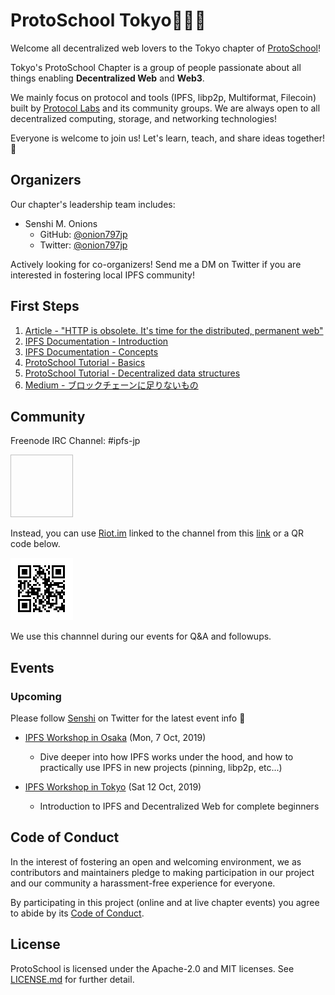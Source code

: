 # ProtoSchool Tokyo🗼🇯🇵

Welcome all decentralized web lovers to the Tokyo chapter of [ProtoSchool](https://proto.school)!

Tokyo's ProtoSchool Chapter is a group of people passionate about all things enabling **Decentralized Web** and **Web3**.

We mainly focus on protocol and tools (IPFS, libp2p, Multiformat, Filecoin) built by [Protocol Labs](https://protocol.ai) and its community groups. We are always open to all decentralized computing, storage, and networking technologies!

Everyone is welcome to join us! Let's learn, teach, and share ideas together! 🙌

## Organizers

Our chapter's leadership team includes:

* Senshi M. Onions
  * GitHub: [@onion797jp](https://github.com/onion797jp)
  * Twitter: [@onion797jp](https://twitter.com/onion797jp)

Actively looking for co-organizers! Send me a DM on Twitter if you are interested in fostering local IPFS community!

## First Steps

1. [Article - "HTTP is obsolete. It's time for the distributed, permanent web"](https://ipfs.io/ipfs/QmNhFJjGcMPqpuYfxL62VVB9528NXqDNMFXiqN5bgFYiZ1/its-time-for-the-permanent-web.html)
2. [IPFS Documentation - Introduction](https://docs.ipfs.io/introduction/)
3. [IPFS Documentation - Concepts](https://docs.ipfs.io/concepts/)
4. [ProtoSchool Tutorial - Basics](https://proto.school/#/basics)
5. [ProtoSchool Tutorial - Decentralized data structures](https://proto.school/#/data-structures)
6. [Medium - ブロックチェーンに足りないもの](https://medium.com/@onion797jp/ブロックチェーンに足りないもの-e25dd8fc1e01)

## Community

Freenode IRC Channel: #ipfs-jp

<img source='./ipfs-jp-logo-small.svg' height='100px' width='100px'>

Instead, you can use [Riot.im](https://about.riot.im/) linked to the channel from this [link](https://riot.im/app/#/room/#freenode_#ipfs-jp:matrix.org) or a QR code below.

![ipfs-jp-riot-link-QR](./ipfs-jp-riot-link-QR.png)

We use this channnel during our events for Q&A and followups.

## Events

### Upcoming
Please follow [Senshi](https://twitter.com/onion797jp) on Twitter for the latest event info 🙏
* [IPFS Workshop in Osaka](https://ipfs-japan.eventbrite.com) (Mon, 7 Oct, 2019)
  * Dive deeper into how IPFS works under the hood, and how to practically use IPFS in new projects (pinning, libp2p, etc...)

* [IPFS Workshop in Tokyo](https://neutrino.connpass.com/event/148341) (Sat 12 Oct, 2019)
  * Introduction to IPFS and Decentralized Web for complete beginners

## Code of Conduct

In the interest of fostering an open and welcoming environment, we as
contributors and maintainers pledge to making participation in our project and
our community a harassment-free experience for everyone.

By participating in this project (online and at live chapter events) you agree to abide by its [Code of Conduct](./CODE_OF_CONDUCT.md).

## License

ProtoSchool is licensed under the Apache-2.0 and MIT licenses. See [LICENSE.md](https://github.com/protoschool/seattle/blob/master/LICENSE.md) for further detail.

